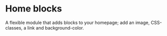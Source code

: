 # Home blocks

A flexible module that adds blocks to your homepage; add an image, CSS-classes, a link and background-color.